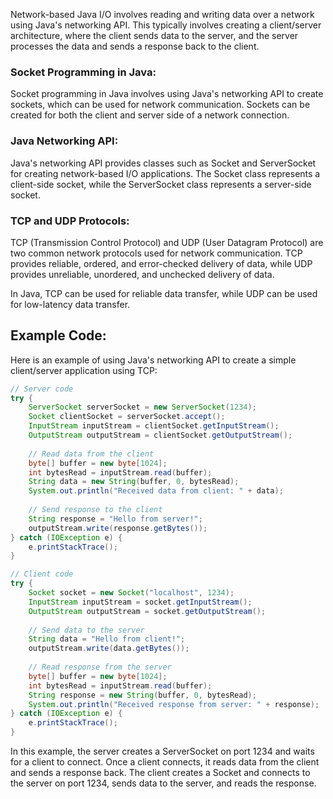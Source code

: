 
Network-based Java I/O involves reading and writing data over a network using Java's networking API. This typically involves creating a client/server architecture, where the client sends data to the server, and the server processes the data and sends a response back to the client.

### Socket Programming in Java:

Socket programming in Java involves using Java's networking API to create sockets, which can be used for network communication. Sockets can be created for both the client and server side of a network connection.

### Java Networking API:

Java's networking API provides classes such as Socket and ServerSocket for creating network-based I/O applications. The Socket class represents a client-side socket, while the ServerSocket class represents a server-side socket.

### TCP and UDP Protocols:

TCP (Transmission Control Protocol) and UDP (User Datagram Protocol) are two common network protocols used for network communication. TCP provides reliable, ordered, and error-checked delivery of data, while UDP provides unreliable, unordered, and unchecked delivery of data.

In Java, TCP can be used for reliable data transfer, while UDP can be used for low-latency data transfer.

## Example Code:

Here is an example of using Java's networking API to create a simple client/server application using TCP:

```java
// Server code
try {
    ServerSocket serverSocket = new ServerSocket(1234);
    Socket clientSocket = serverSocket.accept();
    InputStream inputStream = clientSocket.getInputStream();
    OutputStream outputStream = clientSocket.getOutputStream();
    
    // Read data from the client
    byte[] buffer = new byte[1024];
    int bytesRead = inputStream.read(buffer);
    String data = new String(buffer, 0, bytesRead);
    System.out.println("Received data from client: " + data);
    
    // Send response to the client
    String response = "Hello from server!";
    outputStream.write(response.getBytes());
} catch (IOException e) {
    e.printStackTrace();
}

// Client code
try {
    Socket socket = new Socket("localhost", 1234);
    InputStream inputStream = socket.getInputStream();
    OutputStream outputStream = socket.getOutputStream();
    
    // Send data to the server
    String data = "Hello from client!";
    outputStream.write(data.getBytes());
    
    // Read response from the server
    byte[] buffer = new byte[1024];
    int bytesRead = inputStream.read(buffer);
    String response = new String(buffer, 0, bytesRead);
    System.out.println("Received response from server: " + response);
} catch (IOException e) {
    e.printStackTrace();
}
```

In this example, the server creates a ServerSocket on port 1234 and waits for a client to connect. Once a client connects, it reads data from the client and sends a response back. The client creates a Socket and connects to the server on port 1234, sends data to the server, and reads the response.

